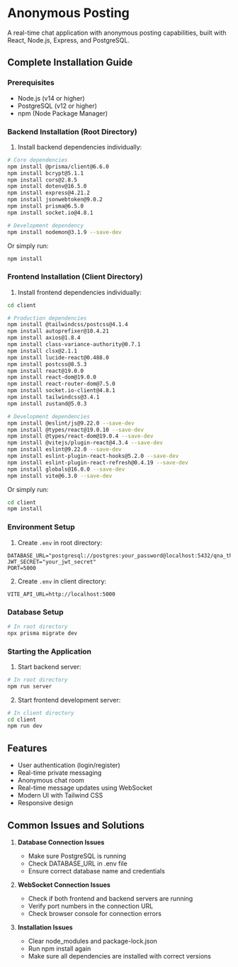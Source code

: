 # Anonymous Posting

A real-time chat application with anonymous posting capabilities, built with React, Node.js, Express, and PostgreSQL.

## Complete Installation Guide

### Prerequisites
- Node.js (v14 or higher)
- PostgreSQL (v12 or higher)
- npm (Node Package Manager)

### Backend Installation (Root Directory)

1. Install backend dependencies individually:
```bash
# Core dependencies
npm install @prisma/client@6.6.0
npm install bcrypt@5.1.1
npm install cors@2.8.5
npm install dotenv@16.5.0
npm install express@4.21.2
npm install jsonwebtoken@9.0.2
npm install prisma@6.5.0
npm install socket.io@4.8.1

# Development dependency
npm install nodemon@3.1.9 --save-dev
```

Or simply run:
```bash
npm install
```

### Frontend Installation (Client Directory)

1. Install frontend dependencies individually:
```bash
cd client

# Production dependencies
npm install @tailwindcss/postcss@4.1.4
npm install autoprefixer@10.4.21
npm install axios@1.8.4
npm install class-variance-authority@0.7.1
npm install clsx@2.1.1
npm install lucide-react@0.488.0
npm install postcss@8.5.3
npm install react@19.0.0
npm install react-dom@19.0.0
npm install react-router-dom@7.5.0
npm install socket.io-client@4.8.1
npm install tailwindcss@3.4.1
npm install zustand@5.0.3

# Development dependencies
npm install @eslint/js@9.22.0 --save-dev
npm install @types/react@19.0.10 --save-dev
npm install @types/react-dom@19.0.4 --save-dev
npm install @vitejs/plugin-react@4.3.4 --save-dev
npm install eslint@9.22.0 --save-dev
npm install eslint-plugin-react-hooks@5.2.0 --save-dev
npm install eslint-plugin-react-refresh@0.4.19 --save-dev
npm install globals@16.0.0 --save-dev
npm install vite@6.3.0 --save-dev
```

Or simply run:
```bash
cd client
npm install
```

### Environment Setup

1. Create `.env` in root directory:
```env
DATABASE_URL="postgresql://postgres:your_password@localhost:5432/qna_threads"
JWT_SECRET="your_jwt_secret"
PORT=5000
```

2. Create `.env` in client directory:
```env
VITE_API_URL=http://localhost:5000
```

### Database Setup
```bash
# In root directory
npx prisma migrate dev
```

### Starting the Application

1. Start backend server:
```bash
# In root directory
npm run server
```

2. Start frontend development server:
```bash
# In client directory
cd client
npm run dev
```

## Features

- User authentication (login/register)
- Real-time private messaging
- Anonymous chat room
- Real-time message updates using WebSocket
- Modern UI with Tailwind CSS
- Responsive design

## Common Issues and Solutions

1. **Database Connection Issues**
   - Make sure PostgreSQL is running
   - Check DATABASE_URL in .env file
   - Ensure correct database name and credentials

2. **WebSocket Connection Issues**
   - Check if both frontend and backend servers are running
   - Verify port numbers in the connection URL
   - Check browser console for connection errors

3. **Installation Issues**
   - Clear node_modules and package-lock.json
   - Run npm install again
   - Make sure all dependencies are installed with correct versions
